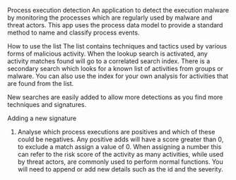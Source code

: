 Process execution detection
An application to detect the execution malware by monitoring the processes which are regularly used by malware and threat actors.
This app uses the process data model to provide a standard method to name and classify process events.

How to use the list
The list contains techniques and tactics used by various forms of malicious activity. 
When the lookup search is activated, any activity matches found will go to a correlated search index.
There is a secondary search which looks for a known list of activities from groups or malware.
You can also use the index for your own analysis for activities that are found from the list.

New searches are easily added to allow more detections as you find more techniques and signatures.

Adding a new signature
1. Analyse which process executions are positives and which of these could be negatives. 
Any positive adds will have a score greater than 0, to exclude a match assign a value of 0.
When assigning a number this can refer to the risk score of the activity as many activities, while used by threat actors, are commonly used to perform normal functions.
You will need to append or add new details such as the id and the severity.
